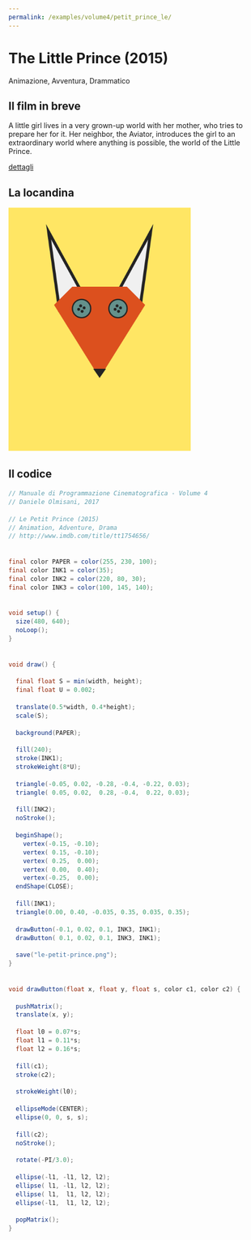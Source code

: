 ```yaml
---
permalink: /examples/volume4/petit_prince_le/
---
```

# The Little Prince (2015)

Animazione, Avventura, Drammatico

## Il film in breve
A little girl lives in a very grown-up world with her mother, who tries to prepare her for it. Her neighbor, the Aviator, introduces the girl to an extraordinary world where anything is possible, the world of the Little Prince.

[dettagli](https://www.imdb.com/title/tt1754656/)

## La locandina
<img src="le-petit-prince.png"  width="360px" title="The Little Prince">


## Il codice
```java
// Manuale di Programmazione Cinematografica - Volume 4
// Daniele Olmisani, 2017

// Le Petit Prince (2015)
// Animation, Adventure, Drama
// http://www.imdb.com/title/tt1754656/


final color PAPER = color(255, 230, 100);
final color INK1 = color(35);
final color INK2 = color(220, 80, 30);
final color INK3 = color(100, 145, 140);


void setup() {
  size(480, 640);
  noLoop();
}


void draw() {
  
  final float S = min(width, height);
  final float U = 0.002;
  
  translate(0.5*width, 0.4*height);
  scale(S);
  
  background(PAPER);
  
  fill(240);
  stroke(INK1);
  strokeWeight(8*U);
  
  triangle(-0.05, 0.02, -0.28, -0.4, -0.22, 0.03);
  triangle( 0.05, 0.02,  0.28, -0.4,  0.22, 0.03);
  
  fill(INK2);
  noStroke();
  
  beginShape();
    vertex(-0.15, -0.10);
    vertex( 0.15, -0.10);
    vertex( 0.25,  0.00);
    vertex( 0.00,  0.40);
    vertex(-0.25,  0.00);
  endShape(CLOSE);
  
  fill(INK1);
  triangle(0.00, 0.40, -0.035, 0.35, 0.035, 0.35);
  
  drawButton(-0.1, 0.02, 0.1, INK3, INK1);
  drawButton( 0.1, 0.02, 0.1, INK3, INK1);
  
  save("le-petit-prince.png");
}


void drawButton(float x, float y, float s, color c1, color c2) {
  
  pushMatrix();
  translate(x, y);

  float l0 = 0.07*s;
  float l1 = 0.11*s;
  float l2 = 0.16*s;
  
  fill(c1);
  stroke(c2);
  
  strokeWeight(l0);
  
  ellipseMode(CENTER);
  ellipse(0, 0, s, s);
  
  fill(c2);
  noStroke();
  
  rotate(-PI/3.0);
  
  ellipse(-l1, -l1, l2, l2);
  ellipse( l1, -l1, l2, l2);
  ellipse( l1,  l1, l2, l2);
  ellipse(-l1,  l1, l2, l2);
   
  popMatrix();
}
```
